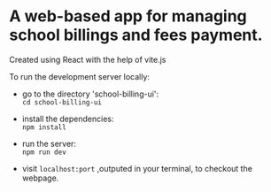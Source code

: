 # A web-based app for managing school billings and fees payment.
Created using React with the help of vite.js

To run the development server locally:
- go to the directory 'school-billing-ui': <br/>
```cd school-billing-ui```

- install the dependencies:<br/>
```npm install```

- run the server:<br/>
```npm run dev```<br/>

- visit ```localhost:port``` ,outputed in your terminal, to checkout the webpage.
